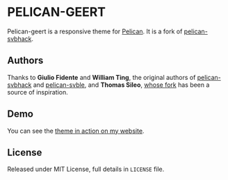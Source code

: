 # PELICAN-GEERT

Pelican-geert is a responsive theme for [Pelican](http://getpelican.com). It is a fork of [pelican-svbhack](https://github.com/giulivo/pelican-svbhack). 

## Authors

Thanks to **Giulio Fidente** and **William Ting**, the original authors of [pelican-svbhack](https://github.com/giulivo/pelican-svbhack) and [pelican-svble](https://github.com/wting/pelican-svbtle), and **Thomas Sileo**, [whose fork](https://github.com/tsileo/pelican-thomassileo) has been a source of inspiration.

## Demo

You can see the [theme in action on my website](http://www.barentsen.be/).

## License

Released under MIT License, full details in `LICENSE` file.
